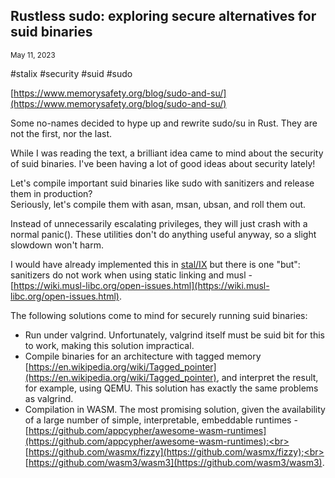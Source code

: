 ## Rustless sudo: exploring secure alternatives for suid binaries
<sup> May 11, 2023 </sup>

#stalix #security #suid #sudo

[https://www.memorysafety.org/blog/sudo-and-su/](https://www.memorysafety.org/blog/sudo-and-su/)

Some no-names decided to hype up and rewrite sudo/su in Rust. They are not the first, nor the last.

While I was reading the text, a brilliant idea came to mind about the security of suid binaries. I've been having a lot of good ideas about security lately!

Let's compile important suid binaries like sudo with sanitizers and release them in production?<br>
Seriously, let's compile them with asan, msan, ubsan, and roll them out.

Instead of unnecessarily escalating privileges, they will just crash with a normal panic(). These utilities don't do anything useful anyway, so a slight slowdown won't harm.

I would have already implemented this in [stal/IX](https://github.com/stal-ix) but there is one "but": sanitizers do not work when using static linking and musl - 
[https://wiki.musl-libc.org/open-issues.html](https://wiki.musl-libc.org/open-issues.html).

The following solutions come to mind for securely running suid binaries:

* Run under valgrind. Unfortunately, valgrind itself must be suid bit for this to work, making this solution impractical.
* Compile binaries for an architecture with tagged memory [https://en.wikipedia.org/wiki/Tagged_pointer](https://en.wikipedia.org/wiki/Tagged_pointer), 
and interpret the result, for example, using QEMU. This solution has exactly the same problems as valgrind.
* Compilation in WASM. The most promising solution, given the availability of a large number of simple, interpretable, embeddable runtimes - 
[https://github.com/appcypher/awesome-wasm-runtimes](https://github.com/appcypher/awesome-wasm-runtimes):<br>
[https://github.com/wasmx/fizzy](https://github.com/wasmx/fizzy);<br>
[https://github.com/wasm3/wasm3](https://github.com/wasm3/wasm3).
